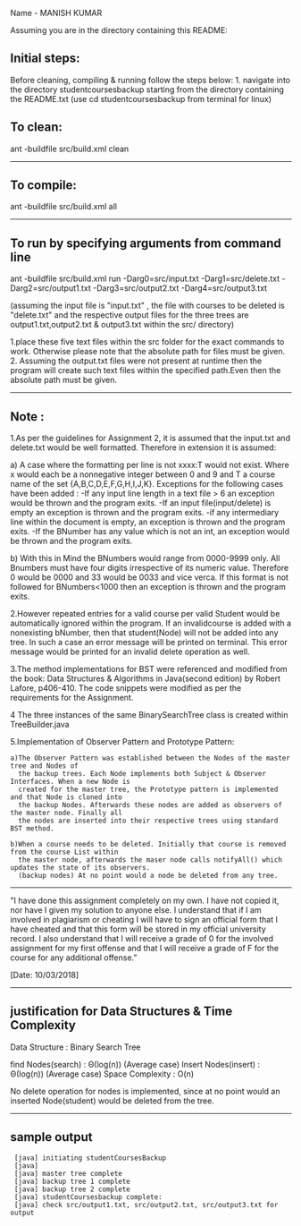 

Name - MANISH KUMAR


Assuming you are in the directory containing this README:

## Initial steps:
Before cleaning, compiling & running follow the steps below:
	1. navigate into the directory studentcoursesbackup starting from
	the directory containing the README.txt
		(use cd studentcoursesbackup from terminal for linux)

## To clean:
ant -buildfile src/build.xml clean

--------------------------------------------------------
## To compile: 
ant -buildfile src/build.xml all

--------------------------------------------------------
## To run by specifying arguments from command line

ant -buildfile src/build.xml run -Darg0=src/input.txt -Darg1=src/delete.txt -Darg2=src/output1.txt -Darg3=src/output2.txt -Darg4=src/output3.txt

(assuming the input file is "input.txt" , the file with courses to be deleted is "delete.txt"
and the respective output files for the three trees are output1.txt,output2.txt & output3.txt
within the src/ directory)

1.place these five text files within the src folder for the exact commands to work.
Otherwise please note that the absolute path for  files must be given.
2. Assuming the output.txt files were not present at runtime then the program will create 
such text files within the specified path.Even then the absolute path must be given.

--------------------------------------------------------
## Note :

1.As per the guidelines for Assignment 2, it is assumed that the input.txt
  and delete.txt would be well formatted. Therefore in extension it is assumed:

   a) A case where the formatting per line is not xxxx:T would not exist.
      Where x would each be a nonnegative integer between 0 and 9 and T a course name 
      of the set {A,B,C,D,E,F,G,H,I,J,K}. Exceptions for the following cases have been 
      added : 
        -If any input line length in a text file > 6 an exception would be thrown and the program exits.
        -If an input file(input/delete) is empty an exception is thrown and the program exits. 
        -if any intermediary line within the document is empty, an exception is thrown and the program exits.
        -If the BNumber has any value which is not an int, an exception would be thrown and the program exits.

   b) With this in Mind the BNumbers would range from 0000-9999 only.
      All Bnumbers must have four digits irrespective of its numeric value.
      Therefore 0 would be 0000 and 33 would be 0033 and vice verca. If this format is 
      not followed for BNumbers<1000 then an exception is thrown and the program exits.

2.However repeated entries for a valid course per valid Student would be automatically
  ignored within the program. If an invalidcourse is added with a nonexisting bNumber, 
  then that student(Node) will not be added into any tree. In such a case an error message will be
  printed on terminal. This error message would be printed for an invalid delete operation as well.

3.The method implementations for BST were referenced and modified from
  the book: Data Structures & Algorithms in Java(second edition) by 
  Robert Lafore, p406-410. The code snippets were modified as per the 
  requirements for the Assignment.

4 The three instances of the same BinarySearchTree class is created within
  TreeBuilder.java

5.Implementation of Observer Pattern and Prototype Pattern:
  
    a)The Observer Pattern was established between the Nodes of the master tree and Nodes of
      the backup trees. Each Node implements both Subject & Observer Interfaces. When a new Node is 
      created for the master tree, the Prototype pattern is implemented and that Node is cloned into
      the backup Nodes. Afterwards these nodes are added as observers of the master node. Finally all
      the nodes are inserted into their respective trees using standard BST method.  

    b)When a course needs to be deleted. Initially that course is removed from the course List within 
      the master node, afterwards the maser node calls notifyAll() which updates the state of its observers.
      (backup nodes) At no point would a node be deleted from any tree.  

--------------------------------------------------------
"I have done this assignment completely on my own. I have not copied
it, nor have I given my solution to anyone else. I understand that if
I am involved in plagiarism or cheating I will have to sign an
official form that I have cheated and that this form will be stored in
my official university record. I also understand that I will receive a
grade of 0 for the involved assignment for my first offense and that I
will receive a grade of F for the course for any additional
offense.”

[Date: 10/03/2018]

--------------------------------------------------------

## justification for Data Structures & Time Complexity

Data Structure : Binary Search Tree
     	         
find Nodes(search) : Θ(log(n)) (Average case)
Insert Nodes(insert) : Θ(log(n)) (Average case)
Space Complexity : O(n)

No delete operation for nodes is implemented, since at no point would an
inserted Node(student) would be deleted from the tree.

--------------------------------------------------------

## sample output

     [java] initiating studentCoursesBackup
     [java] 
     [java] master tree complete
     [java] backup tree 1 complete
     [java] backup tree 2 complete
     [java] studentCoursesbackup complete: 
     [java] check src/output1.txt, src/output2.txt, src/output3.txt for output
